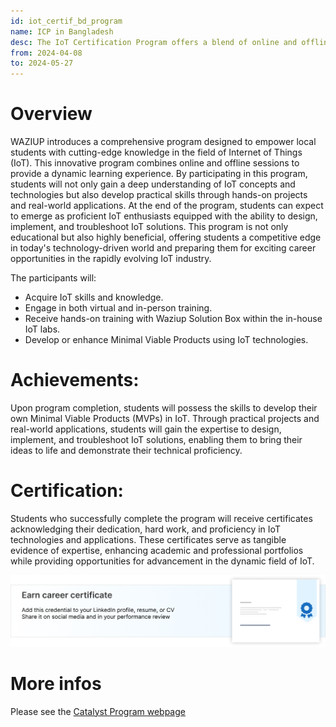 ```yaml
---
id: iot_certif_bd_program
name: ICP in Bangladesh
desc: The IoT Certification Program offers a blend of online and offline sessions to deliver a comprehensive learning experience in the field of Internet of Things (IoT). Students will delve into IoT concepts, engage in hands-on projects, and emerge as proficient IoT enthusiasts by the program's end.
from: 2024-04-08
to: 2024-05-27
---
```


<!-- ![hubiquitous logo](hubiquitous-logo.png) -->

# Overview

WAZIUP introduces a comprehensive program designed to empower local students with cutting-edge knowledge in the field of Internet of Things (IoT). This innovative program combines online and offline sessions to provide a dynamic learning experience. By participating in this program, students will not only gain a deep understanding of IoT concepts and technologies but also develop practical skills through hands-on projects and real-world applications. At the end of the program, students can expect to emerge as proficient IoT enthusiasts equipped with the ability to design, implement, and troubleshoot IoT solutions. This program is not only educational but also highly beneficial, offering students a competitive edge in today's technology-driven world and preparing them for exciting career opportunities in the rapidly evolving IoT industry.

The participants will:
- Acquire IoT skills and knowledge.
- Engage in both virtual and in-person training.
- Receive hands-on training with Waziup Solution Box within the in-house IoT labs.
- Develop or enhance Minimal Viable Products using IoT technologies.

# Achievements:
Upon program completion, students will possess the skills to develop their own Minimal Viable Products (MVPs) in IoT. Through practical projects and real-world applications, students will gain the expertise to design, implement, and troubleshoot IoT solutions, enabling them to bring their ideas to life and demonstrate their technical proficiency.


# Certification:
Students who successfully complete the program will receive certificates acknowledging their dedication, hard work, and proficiency in IoT technologies and applications. These certificates serve as tangible evidence of expertise, enhancing academic and professional portfolios while providing opportunities for advancement in the dynamic field of IoT.

![timeline](img/certif.png)


<!-- # Timeline

![timeline](img/timeline.png) -->

# More infos

Please see the [Catalyst Program webpage](https://hubiquitous.eu/techhub-catalyst-program/)

